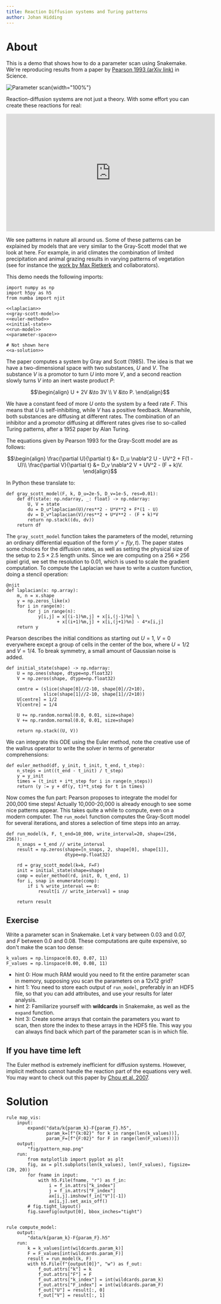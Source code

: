 ```yaml
---
title: Reaction Diffusion systems and Turing patterns
author: Johan Hidding
---
```


# About
This is a demo that shows how to do a parameter scan using Snakemake. We're reproducing results from a paper by [Pearson 1993 (arXiv link)](https://arxiv.org/pdf/patt-sol/9304003.pdf) in Science.

![Parameter scan](fig/pattern_map.png){width="100%"}

Reaction-diffusion systems are not just a theory. With some effort you can create these reactions for real:

<iframe width="560" height="315" src="https://www.youtube.com/embed/LL3kVtc-4vY?start=473" title="YouTube video player" frameborder="0" allow="accelerometer; autoplay; clipboard-write; encrypted-media; gyroscope; picture-in-picture" allowfullscreen></iframe>

We see patterns in nature all around us. Some of these patterns can be explained by models that are very similar to the Gray-Scott model that we look at here. For example, in arid climates the combination of limited precipitation and animal grazing results in varying patterns of vegetation (see for instance the [work by Max Rietkerk](https://citeseerx.ist.psu.edu/viewdoc/download?doi=10.1.1.505.4299&rep=rep1&type=pdf) and collaborators).

This demo needs the following imports:

``` {.python file=Snakefile}
import numpy as np
import h5py as h5
from numba import njit

<<laplacian>>
<<gray-scott-model>>
<<euler-method>>
<<initial-state>>
<<run-model>>
<<parameter-space>>

# Not shown here
<<a-solution>>
```

The paper computes a system by Gray and Scott (1985). The idea is that we have a two-dimensional space with two substances, $U$ and $V$. The substance $V$ is a promotor to turn $U$ into more $V$, and a second reaction slowly turns $V$ into an inert waste product $P$:

$$\begin{align}
U + 2V &\to 3V \\ V &\to P.
\end{align}$$

We have a constant feed of more $U$ onto the system by a feed rate $F$. This means that $U$ is self-inhibiting, while $V$ has a positive feedback.
Meanwhile, both substances are diffusing at different rates. The combination of an inhibitor and a promotor diffusing at different rates gives rise to so-called Turing patterns, after a 1952 paper by Alan Turing.

The equations given by Pearson 1993 for the Gray-Scott model are as follows:

$$\begin{align}
\frac{\partial U}{\partial t} &= D_u \nabla^2 U - UV^2 + F(1 - U)\\
\frac{\partial V}{\partial t} &= D_v \nabla^2 V + UV^2 - (F + k)V.
\end{align}$$

In Python these translate to:

``` {.python #gray-scott-model}
def gray_scott_model(F, k, D_u=2e-5, D_v=1e-5, res=0.01):
    def df(state: np.ndarray, _: float) -> np.ndarray:
        U, V = state
        du = D_u*laplacian(U)/res**2 - U*V**2 + F*(1 - U)
        dv = D_v*laplacian(V)/res**2 + U*V**2 - (F + k)*V
        return np.stack((du, dv))
    return df
```

The `gray_scott_model` function takes the parameters of the model, returning an ordinary differential equation of the form $y' = f(y, t)$. The paper states some choices for the diffusion rates, as well as setting the physical size of the setup to $2.5 \times 2.5$ length units. Since we are computing on a $256 \times 256$ pixel grid, we set the resolution to 0.01, which is used to scale the gradient computation. To compute the Laplacian we have to write a custom function, doing a stencil operation:

``` {.python #laplacian}
@njit
def laplacian(x: np.array):
    m, n = x.shape
    y = np.zeros_like(x)
    for i in range(m):
        for j in range(n):
            y[i,j] = x[(i-1)%m,j] + x[i,(j-1)%n] \
                   + x[(i+1)%m,j] + x[i,(j+1)%n] - 4*x[i,j]
    return y
```

Pearson describes the initial conditions as starting out $U=1$, $V=0$ everywhere except a group of cells in the center of the box, where $U=1/2$ and $V=1/4$. To break symmetry, a small amount of Gaussian noise is added.

``` {.python #initial-state}
def initial_state(shape) -> np.ndarray:
    U = np.ones(shape, dtype=np.float32)
    V = np.zeros(shape, dtype=np.float32)

    centre = (slice(shape[0]//2-10, shape[0]//2+10),
              slice(shape[1]//2-10, shape[1]//2+10))
    U[centre] = 1/2
    V[centre] = 1/4

    U += np.random.normal(0.0, 0.01, size=shape)
    V += np.random.normal(0.0, 0.01, size=shape)

    return np.stack((U, V))
```

We can integrate this ODE using the Euler method, note the creative use of the wallrus operator to write the solver in terms of generator comprehensions:

``` {.python #euler-method}
def euler_method(df, y_init, t_init, t_end, t_step):
    n_steps = int((t_end - t_init) / t_step)
    y = y_init
    times = (t_init + i*t_step for i in range(n_steps))
    return (y := y + df(y, t)*t_step for t in times)
```

Now comes the fun part: Pearson proposes to integrate the model for 200,000 time steps! Actually 10,000-20,000 is already enough to see some nice patterns appear. This takes quite a while to compute, even on a modern computer. The `run_model` function computes the Gray-Scott model for several iterations, and stores a selection of time steps into an array.

``` {.python #run-model}
def run_model(k, F, t_end=10_000, write_interval=20, shape=(256, 256)):
    n_snaps = t_end // write_interval
    result = np.zeros(shape=[n_snaps, 2, shape[0], shape[1]],
                      dtype=np.float32)

    rd = gray_scott_model(k=k, F=F)
    init = initial_state(shape=shape)
    comp = euler_method(rd, init, 0, t_end, 1)
    for i, snap in enumerate(comp):
        if i % write_interval == 0:
            result[i // write_interval] = snap

    return result
```

## Exercise
Write a parameter scan in Snakemake. Let $k$ vary between 0.03 and 0.07, and $F$ between 0.0 and 0.08. These computations are quite expensive, so don't make the scan too dense:

``` {.python #parameter-space}
k_values = np.linspace(0.03, 0.07, 11)
F_values = np.linspace(0.00, 0.08, 11)
```

- hint 0: How much RAM would you need to fit the entire parameter scan in memory, supposing you scan the parameters on a 12x12 grid?
- hint 1: You need to store each output of `run_model`, preferably in an HDF5 file, so that you can add attributes, and use your results for later analysis.
- hint 2: Familiarize yourself with **wildcards** in Snakemake, as well as the `expand` function.
- hint 3: Create some arrays that contain the parameters you want to scan, then store the index to these arrays in the HDF5 file. This way you can always find back which part of the parameter scan is in which file.

## If you have time left
The Euler method is extremely inefficient for diffusion systems. However, implicit methods cannot handle the reaction part of the equations very well. You may want to check out this paper by [Chou et al. 2007](https://www.math.uci.edu/~qnie/Publications/ja29.pdf).

# Solution

``` {.python #a-solution .hide}
rule map_vis:
    input:
        expand("data/k{param_k}-F{param_F}.h5",
               param_k=[f"{k:02}" for k in range(len(k_values))],
               param_F=[f"{F:02}" for F in range(len(F_values))])
    output:
        "fig/pattern_map.png"
    run:
        from matplotlib import pyplot as plt
        fig, ax = plt.subplots(len(k_values), len(F_values), figsize=(20, 20))
        for fname in input:
            with h5.File(fname, "r") as f_in:
                i = f_in.attrs["k_index"]
                j = f_in.attrs["F_index"]
                ax[i,j].imshow(f_in["V"][-1])
                ax[i,j].set_axis_off()
        # fig.tight_layout()
        fig.savefig(output[0], bbox_inches="tight")


rule compute_model:
    output:
        "data/k{param_k}-F{param_F}.h5"
    run:
        k = k_values[int(wildcards.param_k)]
        F = F_values[int(wildcards.param_F)]
        result = run_model(k, F)
        with h5.File(f"{output[0]}", "w") as f_out:
            f_out.attrs["k"] = k
            f_out.attrs["F"] = F
            f_out.attrs["k_index"] = int(wildcards.param_k)
            f_out.attrs["F_index"] = int(wildcards.param_F)
            f_out["U"] = result[:, 0]
            f_out["V"] = result[:, 1]
```
